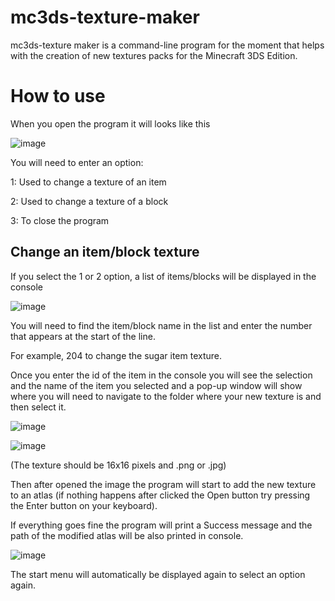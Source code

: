 # mc3ds-texture-maker
mc3ds-texture maker is a command-line program for the moment that helps with the creation of new textures packs for the Minecraft 3DS Edition.

# How to use
When you open the program it will looks like this

![image](https://github.com/STBrian/mc3ds-texture-maker/assets/100104486/3c2d93b3-6bd1-4dd1-9a6c-793d639677e3)

You will need to enter an option:

1: Used to change a texture of an item

2: Used to change a texture of a block

3: To close the program

## Change an item/block texture
If you select the 1 or 2 option, a list of items/blocks will be displayed in the console

![image](https://github.com/STBrian/mc3ds-texture-maker/assets/100104486/22beb7f6-ea41-4345-a04e-26c5bc5588d4)

You will need to find the item/block name in the list and enter the number that appears at the start of the line. 

For example, 204 to change the sugar item texture.

Once you enter the id of the item in the console you will see the selection and the name of the item you selected and a pop-up window will show where you will need to navigate to the folder where your new texture is and then select it. 

![image](https://github.com/STBrian/mc3ds-texture-maker/assets/100104486/d0742021-3f0e-4a1d-b5f2-5045ba04887e)


![image](https://github.com/STBrian/mc3ds-texture-maker/assets/100104486/f96e7fa6-54de-4c42-9808-b1af1938a6f6)

(The texture should be 16x16 pixels and .png or .jpg)

Then after opened the image the program will start to add the new texture to an atlas (if nothing happens after clicked the Open button try pressing the Enter button on your keyboard).

If everything goes fine the program will print a Success message and the path of the modified atlas will be also printed in console.

![image](https://github.com/STBrian/mc3ds-texture-maker/assets/100104486/c33bbdfc-7115-4e04-9ee8-44b8406b204a)

The start menu will automatically be displayed again to select an option again.
